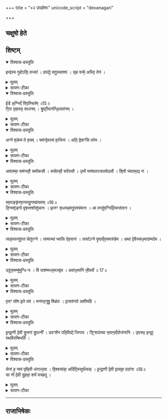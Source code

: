 +++
title = "०२ उपहोमाः"
unicode_script = "devanagari"

+++
##  चक्षुषो हेते
<div class="js_include" includetitle="false" newlevelforh1="2" unfilled url="/vedAH_yajuH/taittirIyam/brAhmaNam/sarva-prastutiH/2/4/aMshAH/chaxuSho_hete.md"></div> 


## शिष्टम्
<details open><summary>विश्वास-प्रस्तुतिः</summary>

इन्द्र॑स्य गृ॒हो॑ऽसि॒ तन्त्वा᳚ ।
प्रप॑द्ये॒ सगु॒स्साश्वः॑ ।
स॒ह यन्मे॒ अस्ति॒ तेन॑ ।
</details>
<details><summary>मूलम्</summary>

इन्द्र॑स्य गृ॒हो॑ऽसि॒ तन्त्वा᳚ ।
प्रप॑द्ये॒ सगु॒स्साश्वः॑ ।
स॒ह यन्मे॒ अस्ति॒ तेन॑ ।
</details>
<details><summary>सायण-टीका</summary>

10आदित्यमुपतिष्ठते - इन्द्रस्येत्यादि गायत्री ॥ इन्द्रस्य ईश्वरस्य गृहोसि उपासनस्थानमसि । तं त्वा प्रपद्येऽहमाश्रयामि । सगुः गोसहितः साश्वः अश्वसहितः । यच्चान्यत् मे ममास्ति पुरुषादि तेन च सह त्वां प्रपद्ये ॥
</details>
<details open><summary>विश्वास-प्रस्तुतिः</summary>

ईडे॑ अ॒ग्निव्ँ वि॑प॒श्चित᳚म् ॥15॥  
गि॒रा य॒ज्ञस्य॒ साध॑नम् ।
श्रु॒ष्टी॒वान॑न्धि॒तावा॑नम् ।
</details>
<details><summary>मूलम्</summary>

ईडे॑ अ॒ग्निव्ँ वि॑प॒श्चित᳚म् ॥15॥  
गि॒रा य॒ज्ञस्य॒ साध॑नम् ।
श्रु॒ष्टी॒वान॑न्धि॒तावा॑नम् ।
</details>
<details><summary>सायण-टीका</summary>

11ईडे अग्निमिति गायत्री ॥ ईडे स्तौमि अग्निं विपश्चितं मेधाविनं यज्ञस्य साधनं श्रुष्टीवानं सुखवन्तं अन्नवन्तं वा । धितावानं धितं निहितं धनं तेन तद्वन्तम् । हित्वाभावश्छान्दसः । यद्वा - 'धि धारणे' 'छन्दसि वनिपौ' इति वनिप् । ईदृशमग्निं गिरा स्तौमि ॥
</details>
<details open><summary>विश्वास-प्रस्तुतिः</summary>

अग्ने॑ श॒केम॑ ते व॒यम् ।
यम॑न्दे॒वस्य॑ वा॒जिनः॑ ।
अति॒ द्वेषाꣳ॑सि तरेम ।
</details>
<details><summary>मूलम्</summary>

अग्ने॑ श॒केम॑ ते व॒यम् ।
यम॑न्दे॒वस्य॑ वा॒जिनः॑ ।
अति॒ द्वेषाꣳ॑सि तरेम ।
</details>
<details><summary>सायण-टीका</summary>

12अग्ने शकेमेति गायत्री। ॥ हे! अग्ने! देवस्य देवनशीलस्य वाजिनः अन्नवतः तव यमं यमनं अन्त्यलोपश्छान्दसः । वशीकारं शकेम कर्तुं च समर्थास्स्याम । ततश्चातितरेम द्वेषांसि द्वेष्याणि पापानि ॥
</details>
<details open><summary>विश्वास-प्रस्तुतिः</summary>

अव॑तम्मा॒ सम॑नसौ॒ समो॑कसौ ।
सचे॑तसौ॒ सरे॑तसौ ।
उ॒भौ माम॑वतञ्जातवेदसौ ।
शि॒वौ भ॑वतम॒द्य नः॑ ।
</details>
<details><summary>मूलम्</summary>

अव॑तम्मा॒ सम॑नसौ॒ समो॑कसौ ।
सचे॑तसौ॒ सरे॑तसौ ।
उ॒भौ माम॑वतञ्जातवेदसौ ।
शि॒वौ भ॑वतम॒द्य नः॑ ।
</details>
<details><summary>सायण-टीका</summary>

13अवतमिति पङ्क्तिः ॥ हे! जातवेदसौ मामवतं रक्षतम् । समनसौ समानमनस्कौ ऐकमत्यं गतौ समोकसौ संगतस्थानौ सचेतसौ समानचैतन्यौ सरेतसौ समानपुंस्त्वौ । उभौ युवां गार्हपत्याहवनीयौ मां अवतम् । शिवौ चास्माकं भवतम् । अद्य अस्मिन् कर्मणि ॥
</details>
<details open><summary>विश्वास-प्रस्तुतिः</summary>

स्व॒यङ्कृ॑ण्वा॒नस्सु॒गमप्र॑यावम् ॥16॥  
ति॒ग्मशृ॑ङ्गो वृष॒भश्शोशु॑चानः ।
प्र॒त्नꣳ स॒धस्थ॒मनु॒पश्य॑मानः ।
आ तन्तु॑म॒ग्निर्दि॒व्यन्त॑तान ।
</details>
<details><summary>मूलम्</summary>

स्व॒यङ्कृ॑ण्वा॒नस्सु॒गमप्र॑यावम् ॥16॥  
ति॒ग्मशृ॑ङ्गो वृष॒भश्शोशु॑चानः ।
प्र॒त्नꣳ स॒धस्थ॒मनु॒पश्य॑मानः ।
आ तन्तु॑म॒ग्निर्दि॒व्यन्त॑तान ।
</details>
<details><summary>सायण-टीका</summary>

14यस्याग्निहोत्रं विच्छिद्येत सोऽग्नये तन्तुमते इत्यस्य याज्यानुवाक्ये - स्वयं कृण्वान इति त्रिष्टुभौ ॥ स्वयं कृण्वानः स्वयमेव कुर्वन् सुगं सुष्ठु गन्तव्यं, अप्रयावं प्रमादरहितं तन्तुं अपत्यं दिव्यं देवयोग्यं आततान आतनोत्वग्निः । कीदृशः? तिग्मशृङ्गः तीक्ष्णज्वालः वृषभः वर्षिता कामानाम् । शोशुचानः भृशं दीप्यमानः यत्नं पुराणं सधस्थं सहस्थानं पितापुत्रयोः सहावस्थानफलं अनुपश्यमानः अनुरूपत्वं पश्यन् तन्तुं आतनोतु ॥
</details>
<details open><summary>विश्वास-प्रस्तुतिः</summary>

त्वन्न॒स्तन्तु॑रु॒त सेतु॑रग्ने ।
त्वम्पन्था॑ भवसि देव॒यानः॑ ।
त्वया᳚ऽग्ने पृ॒ष्ठव्ँव॒यमारु॑हेम ।
अथा॑ दे॒वैस्स॑ध॒माद॑म्मदेम ।
</details>
<details><summary>मूलम्</summary>

त्वन्न॒स्तन्तु॑रु॒त सेतु॑रग्ने ।
त्वम्पन्था॑ भवसि देव॒यानः॑ ।
त्वया᳚ऽग्ने पृ॒ष्ठव्ँव॒यमारु॑हेम ।
अथा॑ दे॒वैस्स॑ध॒माद॑म्मदेम ।
</details>
<details><summary>सायण-टीका</summary>

15त्वं न इति ॥ हे अग्ने! त्वमेव अस्माकं तन्तुः संततिः, तत्कार्यकरणात् । अपिच त्वमेव अस्माकं सेतुः दुःखानां समाप्तिस्थानम् । दिवोपि त्वत्प्रसादप्राप्यत्वात् त्वमेव देवयानः देवत्वप्राप्तिमार्गोसि, अस्माकं त्वत्प्राप्तिहेतुत्वात् । त्वयैव हेतुना वयं पृष्ठं स्वर्गं आरुहेम, कर्मनिर्वृत्तिहेतुत्वात् । अथ एवं त्वया संपादिते वयं देवः सधमादं सहमदं मदेम ॥
</details>
<details open><summary>विश्वास-प्रस्तुतिः</summary>

उदु॑त्त॒मम्मु॑मुग्धि नः ।
वि पाश॑म्मध्य॒मञ्चृ॑त ।
अवा॑ध॒मानि॑ जी॒वसे᳚ ॥ 17॥
</details>
<details><summary>मूलम्</summary>

उदु॑त्त॒मम्मु॑मुग्धि नः ।
वि पाश॑म्मध्य॒मञ्चृ॑त ।
अवा॑ध॒मानि॑ जी॒वसे᳚ ॥ 17॥
</details>
<details><summary>सायण-टीका</summary>

16उदुत्तममिति गायत्री ॥ उदुत्तमं पाशं मुमुग्धि ऊर्ध्वं मोचय । मध्यमं पाशं विचृत विश्लिष्य छिन्धि । अधमानि अधस्स्थानानि अवचृत अवमुमुग्धि अवागाकृष्य नाशय । जीवसे जीवनाय ॥
</details>
<details open><summary>विश्वास-प्रस्तुतिः</summary>

व॒यꣳ सो॑म व्र॒ते तव॑ ।
मन॑स्त॒नूषु॒ बिभ्र॑तः ।
प्र॒जाव॑न्तो अशीमहि ।
</details>
<details><summary>मूलम्</summary>

व॒यꣳ सो॑म व्र॒ते तव॑ ।
मन॑स्त॒नूषु॒ बिभ्र॑तः ।
प्र॒जाव॑न्तो अशीमहि ।
</details>
<details><summary>सायण-टीका</summary>

17हे! सोम! तव व्रते कर्मणि वर्तमाना वयं अत्रैव तनूषु शरीरेषु मनो बिभ्रतः विस्रब्धां स्मृतिं धारयन्तः अशीमहि व्याप्नुवाम, तत्फलत्वात् । अश्नोतेश्छान्दसश्शपो लुक् ॥
</details>
<details open><summary>विश्वास-प्रस्तुतिः</summary>

इ॒न्द्रा॒णी दे॒वी सु॒भगा॑ सु॒पत्नी᳚ ।
उदꣳशे॑न पति॒विद्ये॑ जिगाय ।
त्रि॒ꣳ॒शद॑स्या ज॒घन॒य्ँयोज॑नानि ।
उ॒पस्थ॒ इन्द्र॒ꣵ॒ स्थवि॑रम्बिभर्ति ।
</details>
<details><summary>मूलम्</summary>

इ॒न्द्रा॒णी दे॒वी सु॒भगा॑ सु॒पत्नी᳚ ।
उदꣳशे॑न पति॒विद्ये॑ जिगाय ।
त्रि॒ꣳ॒शद॑स्या ज॒घन॒य्ँयोज॑नानि ।
उ॒पस्थ॒ इन्द्र॒ꣵ॒ स्थवि॑रम्बिभर्ति ।
</details>
<details><summary>सायण-टीका</summary>

18इन्द्राणीति त्रिष्टुभौ ॥ 'इन्द्राण्यै चरुम्' इत्यत्र विकल्पः उपहोमो वा । इन्द्राणी इन्द्रस्य पत्नी देवी क्रीडानादिशीला सुभगा सुशीला सुश्री सुपत्नी शोभनपतिका 'विभाषा सुपूर्वस्य' इति ङीब्नकारौ । उभयत्राद्युदात्तत्वम् । अस्याः को विशेष इत्याह - एषा हि अंशेन एकदेशेन उपस्थेन सौभाग्यैकदेशेन वा पतिविद्ये पतिलाभे उज्जिगाय । छान्दसः क्यप् । उच्छ्रिता बभूव । तत्कथमित्याह - त्रिंशद्योजनानि अस्या जघनं योनिपरीणाहः रतिकाले । अतः स्थविरं सर्वैर्गुणैः परिबृढ इन्द्रं रतिकाले उपस्थे बिभर्ति उत्सङ्गे गृह्णाति । ततो ज्ञायते - अंशमात्रेणैव पतिविद्ये उज्जयं लभत इति ॥
</details>
<details open><summary>विश्वास-प्रस्तुतिः</summary>

सेना॑ ह॒ नाम॑ पृथि॒वी ध॑नञ्ज॒या ।
वि॒श्वव्य॑चा॒ अदि॑ति॒स्सूर्य॑त्वक् ।
इ॒न्द्रा॒णी दे॒वी प्रा॒सहा॒ ददा॑ना ॥18॥  
सा नो॑ दे॒वी सु॒हवा॒ शर्म॑ यच्छतु ।
</details>
<details><summary>मूलम्</summary>

सेना॑ ह॒ नाम॑ पृथि॒वी ध॑नञ्ज॒या ।
वि॒श्वव्य॑चा॒ अदि॑ति॒स्सूर्य॑त्वक् ।
इ॒न्द्रा॒णी दे॒वी प्रा॒सहा॒ ददा॑ना ॥18॥  
सा नो॑ दे॒वी सु॒हवा॒ शर्म॑ यच्छतु ।
</details>
<details><summary>सायण-टीका</summary>

19सेना हेति ॥ सेना बलवती सेश्वरा वा । ह नाम प्रसिद्धौ । पृथिवी विस्तीर्णा । धनंजया धनानां नेत्री 'संज्ञायां भ्रातृवृजि' इति खश् । विश्वव्यचा विश्वं व्याप्य वर्तमाना 'गतिकारकयोरपि' इत्यसुन् । अदितिः अखण्डनीया सूर्यत्वचा वर्तमाना दीप्तिमतीत्यर्थः । ईदृशी इन्द्राणी देवी प्रासहा प्रसहनेन सहेः क्विपि 'नहि वृति' इति दीर्घत्वम् । आददाना शत्रुधनानि अस्मदर्थमाहरन्ती सा देवी अस्मभ्यं सुखं यच्छतु ददातु । सुहवा सुखेनाह्वातव्या 'बहुलं छन्दसि' इति संप्रसारणम् । शोभनाह्वाना वा । 'द्व्यचश्छन्दसि' इत्युत्तरपदाद्युदात्तत्वम् । आह्वानप्रयोजनस्य सद्य एव करणं शोभनत्वम् ॥
</details>

_______
## राजाभिषेकः
<div class="js_include" includetitle="false" newlevelforh1="5" unfilled url="/vedAH_yajuH/taittirIyam/brAhmaNam/sarva-prastutiH/2/4/aMshAH/A_tvA_hArSham.md"></div>

